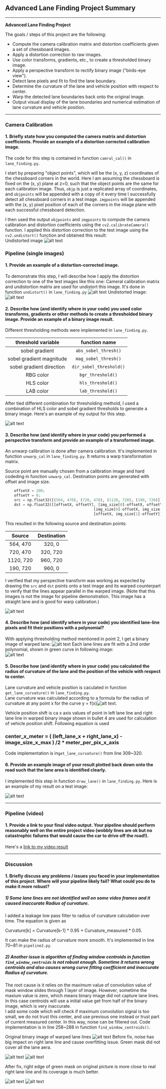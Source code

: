 ## Advanced Lane Finding Project Summary

---

**Advanced Lane Finding Project**

The goals / steps of this project are the following:

* Compute the camera calibration matrix and distortion coefficients given a set of chessboard images.
* Apply a distortion correction to raw images.
* Use color transforms, gradients, etc., to create a thresholded binary image.
* Apply a perspective transform to rectify binary image ("birds-eye view").
* Detect lane pixels and fit to find the lane boundary.
* Determine the curvature of the lane and vehicle position with respect to center.
* Warp the detected lane boundaries back onto the original image.
* Output visual display of the lane boundaries and numerical estimation of lane curvature and vehicle position.

[//]: # (Image References)

[image0]: ./report_image/orig.png "Original"
[image1]: ./report_image/undistort_output.png "Undistorted"
[image2]: ./test_images/test1.jpg "Road Transformed"
[image3]: ./report_image/binary_combo_example.png "Binary Example"
[image4]: ./report_image/warp_verify.png "Warp Example"
[color_fit_lines]: ./report_image/color_fit_lines.png "Fit Visual"
[image6]: ./report_image/example_output.png "Output"
[video1]: ./project_video.mp4 "Video"
[warped_lane]: ./report_image/warped_binary.png "warped_lane"
[curvature_eq]: ./report_image/curvature_eq.png "curvature_eq"
[after1]: ./report_image/discussion/after.png "after1"
[after2]: ./report_image/discussion/after2.png "after2"
[before1]: ./report_image/discussion/before1.png "before1"
[before2]: ./report_image/discussion/before2.png "before2"
[binary]: ./report_image/discussion/binary.png "binary"


---




### Camera Calibration

#### 1. Briefly state how you computed the camera matrix and distortion coefficients. Provide an example of a distortion corrected calibration image.

The code for this step is contained in function `camral_cal()` in `lane_finding.py`.

I start by preparing "object points", which will be the (x, y, z) coordinates of the chessboard corners in the world. Here I am assuming the chessboard is fixed on the (x, y) plane at z=0, such that the object points are the same for each calibration image.  Thus, `objp` is just a replicated array of coordinates, and `objpoints` will be appended with a copy of it every time I successfully detect all chessboard corners in a test image.  `imgpoints` will be appended with the (x, y) pixel position of each of the corners in the image plane with each successful chessboard detection.  

I then used the output `objpoints` and `imgpoints` to compute the camera calibration and distortion coefficients using the `cv2.calibrateCamera()` function.  I applied this distortion correction to the test image using the `cv2.undistort()` function and obtained this result:   
Undistorted image
![alt text][image1]


### Pipeline (single images)


#### 1. Provide an example of a distortion-corrected image.

To demonstrate this step, I will describe how I apply the distortion correction to one of the test images like this one:
Cameral calibration matrix and undistortion matrix are used for undistort this image. It's done in function `undistort()` in `lane_finding.py`
![alt text][image0]
Undistorted image:   
![alt text][image1]

#### 2. Describe how (and identify where in your code) you used color transforms, gradients or other methods to create a thresholded binary image.  Provide an example of a binary image result.


Different thresholding methods were implemented in `lane_finding.py`. 

| threshold variable        | function name   | 
|:-----------------------------:|:---------------------------:| 
| sobel gradient                | `abs_sobel_thresh()`        | 
| sobel gradient magnitude      | `mag_sobel_thresh()`      |
| sobel gradient direction      | `dir_sobel_threshold()`     |
| RBG color                     | `bgr_threshold()`        |
| HLS color                     | `hls_threshold()`        |
| LAB color                     | `lab_threshold()`        |



After tied different combination for thresholding methold, I used a combination of HLS color and sobel gradient thresholds to generate a binary image.  Here's an example of my output for this step.  

![alt text][image3]

#### 3. Describe how (and identify where in your code) you performed a perspective transform and provide an example of a transformed image.

An unwarp calibration is done after camera calibration. It's implemented in function `unwarp_cal` in `lane_finding.py`. It returns a warp transformation matrix.

 Source point are manually chosen from a calibration image and hard codeding in function `unwarp_cal`. Destination points are generated with offset and image size. 

```python
    offsetX = 200;
    offsetY = 0;
    src = np.float32([(564, 470), (720, 470), (1120, 720), (190, 720)])
    dst = np.float32([[offsetX, offsetY], [img_size[0]-offsetX, offsetY], 
                                        [img_size[0]-offsetX, img_size[1]-offsetY], 
                                        [offsetX, img_size[1]-offsetY]])
```

This resulted in the following source and destination points:

| Source        | Destination   | 
|:-------------:|:-------------:| 
| 564, 470      | 320, 0        | 
| 720, 470      | 320, 720      |
| 1120, 720     | 960, 720      |
| 190, 720      | 960, 0        |

I verified that my perspective transform was working as expected by drawing the `src` and `dst` points onto a test image and its warped counterpart to verify that the lines appear parallel in the warped image. (Note that this images is not the image for pipeline demonstration. This image has a straight lane and is good for warp calibration.)

![alt text][image4]



#### 4. Describe how (and identify where in your code) you identified lane-line pixels and fit their positions with a polynomial?


With applying thresholding method mentioned in point 2, I get a binary image of warped lane:
![alt text][warped_lane]
Each lane lines are fit with a 2nd order polynomial, shown in green curve in following image:   
![alt text][color_fit_lines]


#### 5. Describe how (and identify where in your code) you calculated the radius of curvature of the lane and the position of the vehicle with respect to center.

Lane curvature and vehicle position is caculated in function `get_lane_curvature()` in `lane_finding.py`.   
Lane curvature was calculated according to a formula for the radius of curvature at any point x for the curve y = f(x)![alt text][curvature_eq ].

Vehicle position shift is ca
x axis values of point in left lane line and right lane line in warped binary image shown in bullet 4 are used for calculation of vehicle position shift. Following equation is used   
### center_x_meter = ( (left_lane_x + right_lane_x) - image_size_x_max ) /2 * meter_per_pix_x_axis   
Code implementation is in`get_lane_curvature()` from line 309~320.

#### 6. Provide an example image of your result plotted back down onto the road such that the lane area is identified clearly.

I implemented this step in function `draw_lane()` in `lane_finding.py`.  Here is an example of my result on a test image:

![alt text][image6]

---

### Pipeline (video)

#### 1. Provide a link to your final video output.  Your pipeline should perform reasonably well on the entire project video (wobbly lines are ok but no catastrophic failures that would cause the car to drive off the road!).

Here's a [link to my video result](https://youtu.be/YWjNg0QpPfc)

---

### Discussion

#### 1. Briefly discuss any problems / issues you faced in your implementation of this project.  Where will your pipeline likely fail?  What could you do to make it more robust?

##### 1) Some lane lines are not identified well on some video frames and it caused inaccurate Radius of curvature. 
I added a leakage low pass filter to radius of curvature calculation over time. The equation is given as

Curvature[k] = Curvature[k-1] * 0.95 + Curvature_measured * 0.05.

It can make the radius of curvature more smooth. It's implemented in line 70~81 in `pipeline2.py`.

##### 2) Another issue is algorithm of finding window centroids in function `find_window_centroids` is not robust enough. Sometime it returns wrong centroids and also causes wrong curve fitting coefficient and inaccurate Radius of curvature.
The root cause is it relies on the maximum value of convolution value of mask window slides through 1 layer of image. However, sometime the maxium value is zero, which means binary image did not capture lane lines. In this case centroids will use a initial value get from half of the binary image, which is very inaccurate.    
I add some code which will check if maximum convolution signal is too small, we do not trust this center, and use previous one instead or trust part of current measured center. In this way, noise can be filtered out.
Code implementation is in line 258~288 in function `find_window_centroids()`.   

Original binary image of warped lane lines
![alt text][binary]
Before fix, noise has big impact on right lane line and cause overfitting issue. Green mask did not cover all the lane aera.   

![alt text][before1]
![alt text][before2]

After fix, right edge of green mask on original picture is more close to real right lane line and its coverage is much better.    

![alt text][after1]
![alt text][after2]
